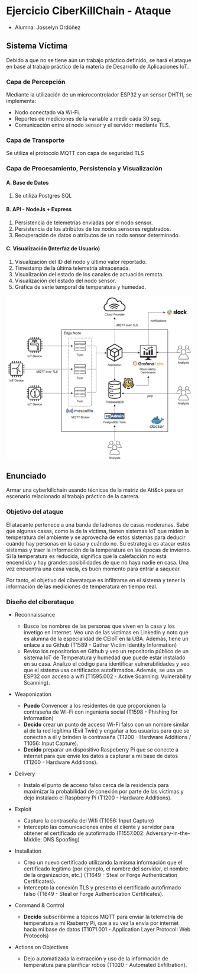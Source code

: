 # Ejercicio CiberKillChain - Ataque

 * Alumna: Josselyn Ordóñez

## Sistema Víctima
Debido a que no se tiene aún un trabajo práctico definido, se hará el ataque en base al trabajo práctico de la materia de Desarrollo de Aplicaciones IoT.

### Capa de Percepción

Mediante la utilización de un microcontrolador ESP32 y un sensor DHT11, se implementa:

- Nodo conectado vía Wi-Fi.
- Reportes de mediciones de la variable a medir cada 30 seg.
- Comunicación entre el nodo sensor y el servidor mediante TLS.

### Capa de Transporte
Se utiliza el protocolo MQTT con capa de seguridad TLS

### Capa de Procesamiento, Persistencia y Visualización

#### A. Base de Datos

1. Se utiliza Postgres SQL

#### B. API - NodeJs + Express

1. Persistencia de telemetrías enviadas por el nodo sensor.
2. Persistencia de los atributos de los nodos sensores registrados.
3. Recuperación de datos o atributos de un nodo sensor determinado.

#### C. Visualización (Interfaz de Usuario)

1. Visualización del ID del nodo y último valor reportado.
2. Timestamp de la última telemetría almacenada.
3. Visualización del estado de los canales de actuación remota.
4. Visualización del estado del nodo sensor.
5. Gráfica de serie temporal de temperatura y humedad.

![Arquitectura](infraestrutura_TP_IoT.png)

## Enunciado

Armar una cyberkillchain usando técnicas de la matriz de Att&ck para un escenario relacionado al trabajo práctico de la carrera.

### Objetivo del ataque

El atacante pertenece a una banda de ladrones de casas moderanas. Sabe que algunas casas, como la de la víctima, tienen sistemas IoT que miden la temperatura del ambiente y se aprovecha de estos sistemas para deducir cuándo hay personas en la casa y cuándo no. Su estrategia es atacar estos sistemas y traer la información de la temperatura en las épocas de invierno. Si la temperatura es reducida, significa que la calefacción no está encendida y hay grandes posibilidades de que no haya nadie en casa. Una vez encuentra una casa vacía, es buen momento para entrar a saquear.

Por tanto, el objetivo del ciberataque es infiltrarse en el sistema y tener la información de las mediciones de temperatura en tiempo real.

### Diseño del ciberataque

* Reconnaissance
  - Busco los nombres de las personas que viven en la casa y los invetigo en Internet. Veo una de las víctimas en Linkedin y noto que es alumna de la especialidad de CEIoT en la UBA. Además, tiene un enlace a su Github (T1589 - Gather Victim Identity Information)
  - Reviso los repositorios en Github y veo un repositorio público de un sistema IoT de Temperatura y humedad que puede estar instalado en su casa. Analizo el código para identificar vulnerabilidades y veo que el sistema usa certificados autofirmados. Además, se usa un ESP32 con acceso a wifi (T1595.002 - Active Scanning: Vulnerability Scanning).

* Weaponization
  - **Puedo** Convencer a los residentes de que proporcionen la contraseña de Wi-Fi con ingeniería social (T1598 - Phishing for Information)
  - **Decido** crear un punto de acceso Wi-Fi falso con un nombre similar al de la red legítima (Evil Twin) y engañar a los usuarios para que se conecten a él y brinden la contraseña (T1200 - Hardware Additions / T1056: Input Capture).
  - **Decido** preparar un dispositivo Raspeberry Pi que se conecte a internet para que envíe los datos a capturar a mi base de datos (T1200 - Hardware Additions).
  
* Delivery
  - Instalo el punto de acceso falso cerca de la residencia para maximizar la probabilidad de conexión por parte de las víctimas y dejo instalado el Raspberry Pi (T1200 - Hardware Additions).
  
* Exploit
  - Capturo la contraseña del Wifi (T1056: Input Capture)
  - Intercepto las comunicaciones entre el cliente y servidor para obtener el certificado de autofirmado (T1557.002: Adversary-in-the-Middle: DNS Spoofing)
  
* Installation  
  - Creo un nuevo certificado utilizando la misma información que el certificado legítimo (por ejemplo, el nombre del servidor, el nombre de la organización, etc.) (T1649 - Steal or Forge Authentication Certificates).
  - Intercepto la conexión TLS y presento el certificado autofirmado falso (T1649 - Steal or Forge Authentication Certificates).

* Command & Control
  - **Decido** subscribirme a tópicos MQTT para enviar la telemetría de temperatura a mi Rasberry Pi, que a su vez la envía por internet hacia mi base de datos (T1071.001 - Application Layer Protocol: Web Protocols)
  
* Actions on Objectives
  - Dejo automatizada la extracción y uso de la información de temperatura para planificar robos (T1020 - Automated Exfiltration).

  

